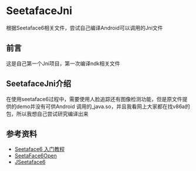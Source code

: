 # SeetafaceJni
  根据Seetaface6相关文件，尝试自己编译Android可以调用的Jni文件
## 前言
这是自己第一个Jni项目，第一次编译ndk相关文件

## SeetafaceJni介绍
在使用seetaface6过程中，需要使用人脸追踪还有图像检测功能，但是原文件提供的demo并没有可供Android 调用的_java.so，并且我看网上大家都在找v86a的包，所以我想自己尝试研究编译出来

## 参考资料
- [Seetaface6 入门教程](http://leanote.com/blog/post/5e7d6cecab64412ae60016ef)
- [SeetaFace6Open](https://github.com/SeetaFace6Open)
- [JSeetaface6](https://github.com/CongCongBig/JSeetaface6)
